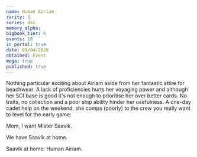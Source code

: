 ```yaml
---
name: Human Airiam
rarity: 3
series: dsc
memory_alpha:
bigbook_tier: 6
events: 18
in_portal: true
date: 09/04/2020
obtained: Event
mega: true
published: true
---
```


Nothing particular exciting about Airiam aside from her fantastic attire for beachwear. A lack of proficiencies hurts her voyaging power and although her SCI base is good it's not enough to prioritise her over better cards. No traits, no collection and a poor ship ability hinder her usefulness. A one-day cadet help on the weekend, she comps (poorly) to the crew you really want to level for the early game:

Mom, I want Mister Saavik.

We have Saavik at home.

Saavik at home: Human Airiam.
